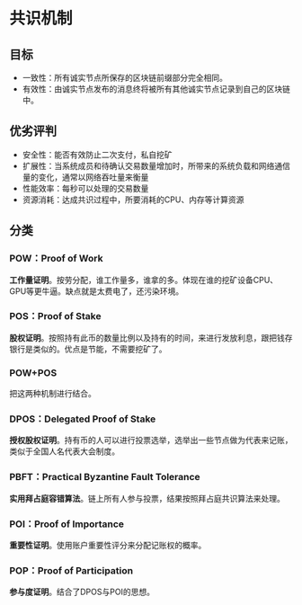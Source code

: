 # 共识机制

## 目标

- 一致性：所有诚实节点所保存的区块链前缀部分完全相同。
- 有效性：由诚实节点发布的消息终将被所有其他诚实节点记录到自己的区块链中。

## 优劣评判

- 安全性：能否有效防止二次支付，私自挖矿
- 扩展性：当系统成员和待确认交易数量增加时，所带来的系统负载和网络通信量的变化，通常以网络吞吐量来衡量
- 性能效率：每秒可以处理的交易数量
- 资源消耗：达成共识过程中，所要消耗的CPU、内存等计算资源

## 分类

### POW：Proof of Work

**工作量证明**。按劳分配，谁工作量多，谁拿的多。体现在谁的挖矿设备CPU、GPU等更牛逼。缺点就是太费电了，还污染环境。

### POS：Proof of Stake

**股权证明**。按照持有此币的数量比例以及持有的时间，来进行发放利息，跟把钱存银行是类似的。优点是节能，不需要挖矿了。

### POW+POS

把这两种机制进行结合。

### DPOS：Delegated Proof of Stake

**授权股权证明**。持有币的人可以进行投票选举，选举出一些节点做为代表来记账，类似于全国人名代表大会制度。

### PBFT：Practical Byzantine Fault Tolerance

**实用拜占庭容错算法**。链上所有人参与投票，结果按照拜占庭共识算法来处理。

### POI：Proof of Importance

**重要性证明**。使用账户重要性评分来分配记账权的概率。

### POP：Proof of Participation

**参与度证明**。结合了DPOS与POI的思想。
